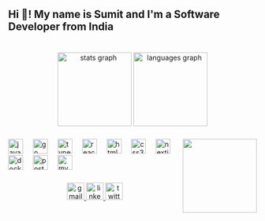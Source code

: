 <h2 align="left">Hi 👋! My name is Sumit and I'm a Software Developer from India</h2>

###

<br clear="both">

<div align="center">
  <img src="https://github-readme-stats.vercel.app/api?username=sumit-02&hide_title=false&hide_rank=false&show_icons=true&include_all_commits=true&count_private=true&disable_animations=false&theme=highcontrast&locale=en&hide_border=true" height="150" alt="stats graph"  />
  <img src="https://github-readme-stats.vercel.app/api/top-langs?username=sumit-02&locale=en&hide_title=false&layout=compact&card_width=320&langs_count=6&theme=merko&hide_border=true" height="150" alt="languages graph"  />
</div>

###

<img align="right" height="150" src="https://as1.ftcdn.net/v2/jpg/08/15/65/70/1000_F_815657097_4bIf46cygUJKB65UYkMgJTfbXk4QPvOJ.jpg"  />

###

<div align="left">
  <img src="https://cdn.jsdelivr.net/gh/devicons/devicon/icons/javascript/javascript-original.svg" height="30" alt="javascript logo"  />
  <img width="12" />
   <img src="https://user-images.githubusercontent.com/3613230/41752586-476b0b24-7596-11e8-95fe-8fd3faa21e8a.png" height="30" alt="go logo"  />
  <img width="12" />
  <img src="https://cdn.jsdelivr.net/gh/devicons/devicon/icons/typescript/typescript-original.svg" height="30" alt="typescript logo"  />
  <img width="12" />
  <img src="https://cdn.jsdelivr.net/gh/devicons/devicon/icons/react/react-original.svg" height="30" alt="react logo"  />
  <img width="12" />
  <img src="https://cdn.jsdelivr.net/gh/devicons/devicon/icons/html5/html5-original.svg" height="30" alt="html5 logo"  />
  <img width="12" />
  <img src="https://cdn.jsdelivr.net/gh/devicons/devicon/icons/css3/css3-original.svg" height="30" alt="css3 logo"  />
  <img width="12" />
  <img src="https://cdn.jsdelivr.net/gh/devicons/devicon/icons/nextjs/nextjs-original.svg" height="30" alt="nextjs logo"  />
  <img width="12" />
  <img src="https://skillicons.dev/icons?i=docker" height="30" alt="docker logo"  />
  <img width="12" />
<!--   <img src="https://cdn.simpleicons.org/kubernetes/326CE5" height="30" alt="kubernetes logo"  />
  <img width="12" />
  <img src="https://skillicons.dev/icons?i=aws" height="30" alt="amazonwebservices logo"  />
  <img width="12" /> -->
  <img src="https://cdn.simpleicons.org/postgresql/4169E1" height="30" alt="postgresql logo"  />
  <img width="12" />
  <img src="https://skillicons.dev/icons?i=mysql" height="30" alt="mysql logo"  />
  <img width="12" />
<!--   <img src="https://cdn.simpleicons.org/fastapi/009688" height="30" alt="fastapi logo"  /> -->
</div>

###

<div align="center">
  <a href="patilsumitkumar402@gmail.com" target="_blank">
    <img src="https://img.shields.io/static/v1?message=Gmail&logo=gmail&label=&color=D14836&logoColor=white&labelColor=ec7063&style=for-the-badge" height="35" alt="gmail logo"  />
  </a>
  <a href="https://www.linkedin.com/in/sumitkumar-patil?" target="_blank">
    <img src="https://img.shields.io/static/v1?message=LinkedIn&logo=linkedin&label=&color=0077B5&logoColor=white&labelColor=&style=for-the-badge" height="35" alt="linkedin logo"  />
  </a>
  <a href="https://x.com/Sumitkumarpati6?" target="_blank">
    <img src="https://img.shields.io/static/v1?message=Twitter&logo=twitter&label=&color=1DA1F2&logoColor=white&labelColor=&style=for-the-badge" height="35" alt="twitter logo"  />
  </a>
</div>

###

<br clear="both">



###
